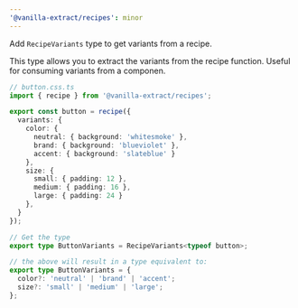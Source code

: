 ```yaml
---
'@vanilla-extract/recipes': minor
---
```


Add `RecipeVariants` type to get variants from a recipe.

This type allows you to extract the variants from the recipe function. Useful for consuming variants from a componen.

```ts
// button.css.ts
import { recipe } from '@vanilla-extract/recipes';

export const button = recipe({
  variants: {
    color: {
      neutral: { background: 'whitesmoke' },
      brand: { background: 'blueviolet' },
      accent: { background: 'slateblue' }
    },
    size: {
      small: { padding: 12 },
      medium: { padding: 16 },
      large: { padding: 24 }
    },
  }
});

// Get the type 
export type ButtonVariants = RecipeVariants<typeof button>;

// the above will result in a type equivalent to:
export type ButtonVariants = {
  color?: 'neutral' | 'brand' | 'accent';
  size?: 'small' | 'medium' | 'large';
};
```
